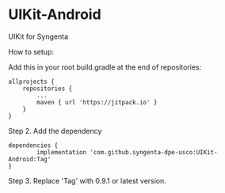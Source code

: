 # UIKit-Android
UIKit for Syngenta

How to setup:

Add this in your root build.gradle at the end of repositories:

	allprojects {
		repositories {
			...
			maven { url 'https://jitpack.io' }
		}
	}

Step 2. Add the dependency

	dependencies {
	        implementation 'com.github.syngenta-dpe-usco:UIKit-Android:Tag'
	}
  
Step 3. Replace 'Tag' with 0.9.1 or latest version.
